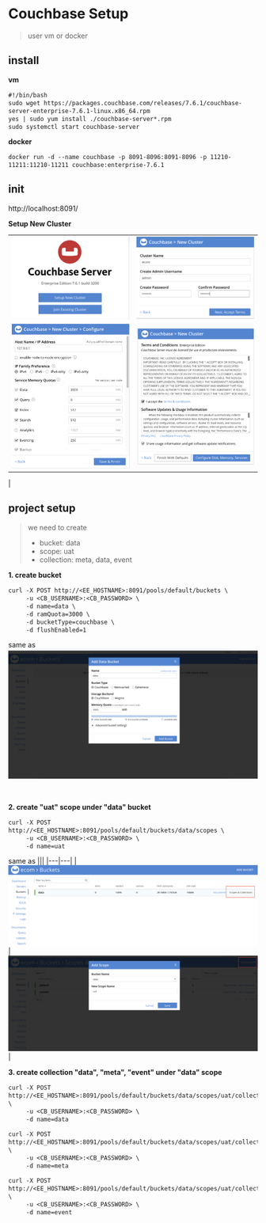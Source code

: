 # Couchbase Setup

>user vm or docker

## install

**vm**
```
#!/bin/bash
sudo wget https://packages.couchbase.com/releases/7.6.1/couchbase-server-enterprise-7.6.1-linux.x86_64.rpm
yes | sudo yum install ./couchbase-server*.rpm
sudo systemctl start couchbase-server
```

**docker**
```
docker run -d --name couchbase -p 8091-8096:8091-8096 -p 11210-11211:11210-11211 couchbase:enterprise-7.6.1
```


## init

http://localhost:8091/

**Setup New Cluster**

|       |   |
|  ----  | ----  |
|![couchbase_new_cluster](./images/couchbase_new_cluster.png) | ![couchbase_cluster_info](./images/couchbase_cluster_info.png)|
|![couchbase_cluster_config](./images/couchbase_cluster_config.png)|![couchbase_cluster_terms](./images/couchbase_cluster_terms.png)
|

## project setup

> we need to create
> - bucket: data
> - scope: uat
> - collection: meta, data, event

**1. create bucket**

```
curl -X POST http://<EE_HOSTNAME>:8091/pools/default/buckets \
     -u <CB_USERNAME>:<CB_PASSWORD> \
     -d name=data \
     -d ramQuota=3000 \
     -d bucketType=couchbase \
     -d flushEnabled=1
```

same as
![couchbase_create_bucket](./images/couchbase_create_bucket.png)

<br>

**2. create "uat" scope under "data" bucket**
```
curl -X POST http://<EE_HOSTNAME>:8091/pools/default/buckets/data/scopes \
     -u <CB_USERNAME>:<CB_PASSWORD> \
     -d name=uat
```

same as
|||
|---|---|
|![couchbase_create_scope1](./images/couchbase_create_scope1.png)|![couchbase_create_scope2](./images/couchbase_create_scope2.png)|


**3. create collection "data", "meta", "event" under "data" scope**
```
curl -X POST http://<EE_HOSTNAME>:8091/pools/default/buckets/data/scopes/uat/collections \
     -u <CB_USERNAME>:<CB_PASSWORD> \
     -d name=data
```
```
curl -X POST http://<EE_HOSTNAME>:8091/pools/default/buckets/data/scopes/uat/collections \
     -u <CB_USERNAME>:<CB_PASSWORD> \
     -d name=meta
```
```
curl -X POST http://<EE_HOSTNAME>:8091/pools/default/buckets/data/scopes/uat/collections \
     -u <CB_USERNAME>:<CB_PASSWORD> \
     -d name=event
```